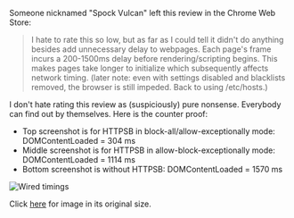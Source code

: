 Someone nicknamed "Spock Vulcan" left this review in the Chrome Web Store:

> I hate to rate this so low, but as far as I could tell it didn't do anything besides add unnecessary delay to webpages. Each page's frame incurs a 200-1500ms delay before rendering/scripting begins. This makes pages take longer to initialize which subsequently affects network timing. (later note: even with settings disabled and blacklists removed, the browser is still impeded. Back to using /etc/hosts.)

I don't hate rating this review as (suspiciously) pure nonsense. Everybody can find out by themselves. Here is the counter proof:

- Top screenshot is for HTTPSB in block-all/allow-exceptionally mode: DOMContentLoaded = 304 ms
- Middle screenshot is for HTTPSB in allow-block-exceptionally mode: DOMContentLoaded = 1114 ms
- Bottom screenshot is without HTTPSB: DOMContentLoaded = 1570 ms

![Wired timings](https://raw.githubusercontent.com/gorhill/httpswitchboard/master/doc/img/spock-vulcan-counterproof.png)

Click [here](https://raw.githubusercontent.com/gorhill/httpswitchboard/master/doc/img/spock-vulcan-counterproof.png) for image in its original size.